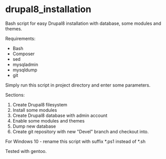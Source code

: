 # drupal8_installation

Bash script for easy Drupal8 installation with database, some modules and themes.

Requirements:
- Bash
- Composer
- sed
- mysqladmin
- mysqldump
- git

Simply run this script in project directory and enter some parameters.

Sections:
1. Create Drupal8 filesystem
2. Install some modules
3. Create Drupal8 database with admin account
4. Enable some modules and themes
5. Dump new database
6. Create git repository with new "Devel" branch and checkout into.

For Windows 10 - rename this script with suffix *.ps1 instead of *.sh

Tested with gentoo.
